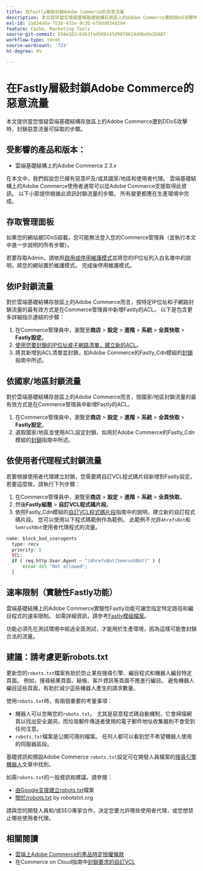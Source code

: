 ```yaml
---
title: 在Fastly層級封鎖Adobe Commerce的惡意流量
description: 本文提供當您懷疑雲端基礎結構存放區上的Adobe Commerce遭到DDoS攻擊時，封鎖惡意流量可採取的步驟。
exl-id: 1a834a0a-753b-432e-9c3b-ef8dd034d294
feature: Cache, Marketing Tools
source-git-commit: b58e182c64b3fad508145d9078619ddbe0e2b887
workflow-type: tm+mt
source-wordcount: '723'
ht-degree: 0%

---
```


# 在Fastly層級封鎖Adobe Commerce的惡意流量

本文提供當您懷疑雲端基礎結構存放區上的Adobe Commerce遭到DDoS攻擊時，封鎖惡意流量可採取的步驟。

## 受影響的產品和版本：

* 雲端基礎結構上的Adobe Commerce 2.3.x

在本文中，我們假設您已擁有惡意IP及/或其國家/地區和使用者代理。 雲端基礎結構上的Adobe Commerce使用者通常可以從Adobe Commerce支援取得此資訊。 以下小節提供根據此資訊封鎖流量的步驟。 所有變更都應在生產環境中完成。

## 存取管理面板

如果您的網站被DDoS超載，您可能無法登入您的Commerce管理員（並執行本文中進一步說明的所有步驟）。

若要存取Admin，請依照[啟用或停用維護模式](https://experienceleague.adobe.com/zh-hant/docs/commerce-operations/installation-guide/tutorials/maintenance-mode)並將您的IP位址列入白名單中的說明，將您的網站置於維護模式。 完成後停用維護模式。

## 依IP封鎖流量

對於雲端基礎結構存放區上的Adobe Commerce而言，按特定IP位址和子網路封鎖流量的最有效方式是在Commerce管理員中新增Fastly的ACL。 以下是包含更多詳細指示連結的步驟：

1. 在Commerce管理員中，瀏覽至&#x200B;**商店** > **設定** > **進階** > **系統** > **全頁快取** > **Fastly設定**。
1. [使用您要封鎖的IP位址或子網路清單，建立新的ACL](https://github.com/fastly/fastly-magento2/blob/master/Documentation/Guides/ACL.md)。
1. 將其新增到ACL清單並封鎖，如Adobe Commerce的Fastly\_Cdn模組的[封鎖](https://github.com/fastly/fastly-magento2/blob/master/Documentation/Guides/BLOCKING.md)指南中所述。

## 依國家/地區封鎖流量

對於雲端基礎結構存放區上的Adobe Commerce而言，按國家/地區封鎖流量的最有效方式是在Commerce管理員中新增Fastly的ACL。

1. 在Commerce管理員中，瀏覽至&#x200B;**商店** > **設定** > **進階** > **系統** > **全頁快取** > **Fastly設定**。
1. 選取國家/地區並使用ACL設定封鎖，如用於Adobe Commerce的Fastly\_Cdn模組的[封鎖](https://github.com/fastly/fastly-magento2/blob/master/Documentation/Guides/BLOCKING.md)指南中所述。

## 依使用者代理程式封鎖流量

若要根據使用者代理建立封鎖，您需要將自訂VCL程式碼片段新增到Fastly設定。 若要這麼做，請執行下列步驟：

1. 在Commerce管理員中，瀏覽至&#x200B;**商店** > **設定** > **進階** > **系統** > **全頁快取**。
1. 然後&#x200B;**Fastly組態** > **自訂VCL程式碼片段**。
1. 依照Fastly\_Cdn模組的[自訂VCL程式碼片段](https://github.com/fastly/fastly-magento2/blob/master/Documentation/Guides/CUSTOM-VCL-SNIPPETS.md)指南中的說明，建立新的自訂程式碼片段。 您可以使用以下程式碼範例作為範例。 此範例不允許`AhrefsBot`和`SemrushBot`使用者代理程式的流量。

```php
name: block_bad_useragents
  type: recv
  priority: 5
  VCL:
  if ( req.http.User-Agent ~ "(AhrefsBot|SemrushBot)" ) {
      error 405 "Not allowed";
  }
```

## 速率限制（實驗性Fastly功能）

雲端基礎結構上的Adobe Commerce實驗性Fastly功能可讓您指定特定路徑和編目程式的速率限制。 如需詳細資訊，請參考[Fastly模組檔案](https://github.com/fastly/fastly-magento2/blob/master/Documentation/Guides/RATE-LIMITING.md)。

功能必須先在測試環境中經過全面測試，才能用於生產環境，因為這樣可能會封鎖合法的流量。

## 建議：請考慮更新robots.txt

更新您的`robots.txt`檔案有助於防止某些搜尋引擎、編目程式和機器人編目特定頁面。 例如，搜尋結果頁面、結帳、客戶資訊等頁面不應進行編目。 避免機器人編目這些頁面，有助於減少這些機器人產生的請求數量。

使用`robots.txt`時，有兩個重要的考量事項：

* 機器人可以忽略您的`robots.txt`。 尤其是惡意程式碼自動機制，它會掃描網頁以找出安全漏洞，而垃圾郵件傳送者使用的電子郵件地址收集器則不會受到任何注意。
* `robots.txt`檔案是公開可用的檔案。 任何人都可以看到您不希望機器人使用的伺服器區段。

基礎資訊和預設Adobe Commerce `robots.txt`設定可在開發人員檔案的[搜尋引擎機器人](https://experienceleague.adobe.com/zh-hant/docs/commerce-admin/marketing/seo/seo-overview#search-engine-robots)文章中找到。

如需`robots.txt`的一般資訊和建議，請參閱：

* [由Google支援建立robots.txt](https://developers.google.com/search/docs/advanced/robots/create-robots-txt)檔案
* [關於/robots.txt](https://www.robotstxt.org/robotstxt.html) by robotstxt.org

請與您的開發人員和/或SEO專家合作，決定您要允許哪些使用者代理，或您想禁止哪些使用者代理。

## 相關閱讀

* [雲端上Adobe Commerce的產品特定授權條款](https://www.adobe.com/content/dam/cc/en/legal/terms/enterprise/pdfs/PSLT-AdobeCommerceCloud-WW-2023v1.pdf)
* 在Commerce on Cloud指南中[封鎖要求的自訂VCL](https://experienceleague.adobe.com/zh-hant/docs/commerce-on-cloud/user-guide/cdn/custom-vcl-snippets/fastly-vcl-blocking)
